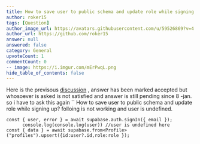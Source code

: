 ```yaml
---
title: How to save user to public schema and update role while signing up?
author: roker15
tags: [Question]
author_image_url: https://avatars.githubusercontent.com/u/59526869?v=4
author_url: https://github.com/roker15
answer: null
answered: false
category: General
upvoteCount: 1
commentCount: 0
-- image: https://i.imgur.com/mErPwqL.png
hide_table_of_contents: false
---
```


Here is the previsous [discussion](https://github.com/supabase/supabase/discussions/458)  , answer has been marked accepted but whosoever is asked is not satisfied and answer is still pending since 8 -jan. so i have to ask this again
``
How to save user to public schema and update role while signing up? folloing is not working and user is undefined.
```
const { user, error } = await supabase.auth.signIn({ email });
      console.log(console.log(user)) //user is undefined here
const { data } = await supabase.from<Profile>("profiles").upsert({id:user?.id,role:role });
```
